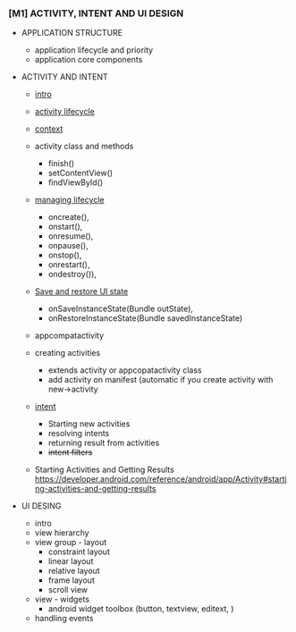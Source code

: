 
### [M1] ACTIVITY, INTENT AND UI DESIGN
* APPLICATION STRUCTURE
	+ application lifecycle and priority
	+ application core components

* ACTIVITY AND INTENT
	+ [intro](https://developer.android.com/guide/components/activities/intro-activities)
	
	+ [activity lifecycle](https://developer.android.com/guide/components/activities/activity-lifecycle)
	
	+ [context](https://developer.android.com/reference/android/content/Context)
	
	+ activity class and methods
		- finish()
		- setContentView()
		- findViewById()
	
	+ [managing lifecycle](https://developer.android.com/guide/components/activities/activity-lifecycle)
		- oncreate(), 
		- onstart(), 
		- onresume(), 
		- onpause(), 
		- onstop(), 
		- onrestart(), 
		- ondestroy()), 
		
	+ [Save and restore UI state](https://developer.android.com/guide/components/activities/activity-lifecycle#saras)
		- onSaveInstanceState(Bundle outState), 
		- onRestoreInstanceState(Bundle savedInstanceState) 	
		
	+ appcompatactivity
	
	+ creating activities
		- extends activity or appcopatactivity class
		- add activity on manifest (automatic if you create activity with new->activity
	
	
	+ [intent](https://developer.android.com/reference/android/content/Intent)
		- Starting new activities
		- resolving intents
		- returning result from activities
		- ~~intent filters~~
	
	+ Starting Activities and Getting Results https://developer.android.com/reference/android/app/Activity#starting-activities-and-getting-results
	
* UI DESING
	+ intro
	+ view hierarchy
	+ view group - layout
		- constraint layout
		- linear layout
		- relative layout
		- frame layout
		- scroll view
	+ view - widgets
		- android widget toolbox (button, textview, editext, )
	+ handling events
